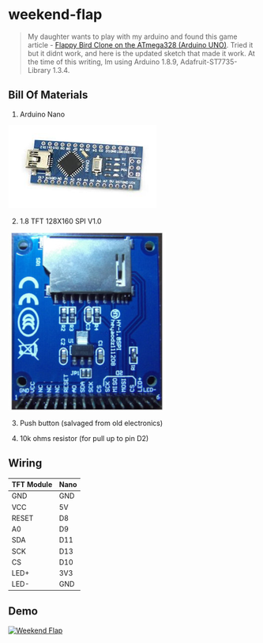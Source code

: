 # weekend-flap

> My daughter wants to play with my arduino and found this game article - [Flappy Bird Clone on the ATmega328 (Arduino UNO)](https://www.mrt-prodz.com/blog/view/2015/03/flappy-bird-clone-on-the-atmega328-arduino-uno). Tried it but it didnt work, and here is the updated sketch that made it work. At the time of this writing, Im using Arduino 1.8.9, Adafruit-ST7735-Library 1.3.4.

## Bill Of Materials

1. Arduino Nano

![Arduino Nano](images/arduino-nano.jpg)

2. 1.8 TFT 128X160 SPI V1.0

![Tft Module](images/tft-module.jpg)

3. Push button (salvaged from old electronics)

4. 10k ohms resistor (for pull up to pin D2)

## Wiring

| TFT Module   | Nano         |
| ------------ | ------------ |
| GND          | GND          |
| VCC          | 5V           |
| RESET        | D8           |
| A0           | D9           |
| SDA          | D11          |
| SCK          | D13          |
| CS           | D10          |
| LED+         | 3V3          |
| LED-         | GND          |

## Demo 

[![Weekend Flap](https://img.youtube.com/vi/vXSLjxy5jdU/0.jpg)](https://www.youtube.com/shorts/vXSLjxy5jdU "Weekend Flap")
